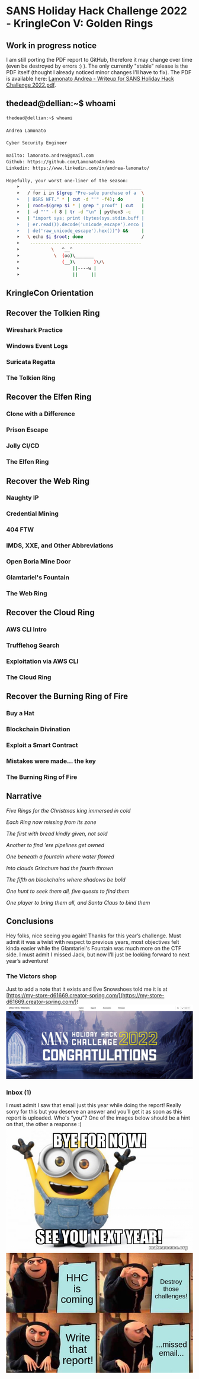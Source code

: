 # SANS Holiday Hack Challenge 2022 - KringleCon V: Golden Rings

## Work in progress notice
I am still porting the PDF report to GitHub, therefore it may change over time (even be destroyed by errors :) ).
The only currently "stable" release is the PDF itself (thought I already noticed minor changes I'll have to fix).
The PDF is available here: [Lamonato Andrea - Writeup for SANS Holiday Hack Challenge 2022.pdf](https://github.com/LamonatoAndrea/KringleCon5/blob/master/Lamonato%20Andrea%20-%20Writeup%20for%20SANS%20Holiday%20Hack%20Challenge%202022.pdf).

## thedead@dellian:~$ whoami
```bash
thedead@dellian:~$ whoami

Andrea Lamonato

Cyber Security Engineer

mailto: lamonato.andrea@gmail.com
Github: https://github.com/LamonatoAndrea
Linkedin: https://www.linkedin.com/in/andrea-lamonato/

Hopefully, your worst one-liner of the season:
    ➤    __________________________________________
    ➤   / for i in $(grep "Pre-sale purchase of a  \
    ➤   | BSRS NFT." * | cut -d "'" -f4); do       |
    ➤   | root=$(grep $i * | grep "_proof" | cut   |
    ➤   | -d "'" -f 8 | tr -d "\n" | python3 -c    |
    ➤   | "import sys; print (bytes(sys.stdin.buff |
    ➤   | er.read()).decode('unicode_escape').enco |
    ➤   | de('raw_unicode_escape').hex())") &&     |
    ➤   \ echo $i $root; done                      /
    ➤    ------------------------------------------
    ➤            \   ^__^ 
    ➤             \  (oo)\_______
    ➤                (__)\       )\/\
    ➤                    ||----w |
    ➤                    ||     ||
```

## KringleCon Orientation

## Recover the Tolkien Ring

### Wireshark Practice

### Windows Event Logs

### Suricata Regatta

### The Tolkien Ring

## Recover the Elfen Ring

### Clone with a Difference

### Prison Escape

### Jolly CI/CD

### The Elfen Ring

## Recover the Web Ring

### Naughty IP

### Credential Mining

### 404 FTW

### IMDS, XXE, and Other Abbreviations

### Open Boria Mine Door

### Glamtariel's Fountain

### The Web Ring

## Recover the Cloud Ring

### AWS CLI Intro

### Trufflehog Search

### Exploitation via AWS CLI

### The Cloud Ring

## Recover the Burning Ring of Fire

### Buy a Hat

### Blockchain Divination

### Exploit a Smart Contract

### Mistakes were made... the key

### The Burning Ring of Fire

## Narrative
*Five Rings for the Christmas king immersed in cold*

*Each Ring now missing from its zone*

*The first with bread kindly given, not sold*

*Another to find 'ere pipelines get owned*

*One beneath a fountain where water flowed*

*Into clouds Grinchum had the fourth thrown*

*The fifth on blockchains where shadows be bold*

*One hunt to seek them all, five quests to find them*

*One player to bring them all, and Santa Claus to bind them*

## Conclusions
Hey folks, nice seeing you again! Thanks for this year’s challenge. Must admit it was a twist with respect
to previous years, most objectives felt kinda easier while the Glamtariel's Fountain was much more on the
CTF side. I must admit I missed Jack, but now I’ll just be looking forward to next year’s adventure!

### The Victors shop
Just to add a note that it exists and Eve Snowshoes told me it is at [https://my-store-d61669.creator-spring.com/](https://my-store-d61669.creator-spring.com/)!
![victors_shop](imgs/victors_shop.png)

### Inbox (1)
I must admit I saw that email just this year while doing the report! Really sorry for this but you deserve an
answer and you’ll get it as soon as this report is uploaded. Who's “you”? One of the images below should
be a hint on that, the other a response :)
![minions_bye](imgs/minions_bye.png)
![missed_email](imgs/missed_email.jpeg)